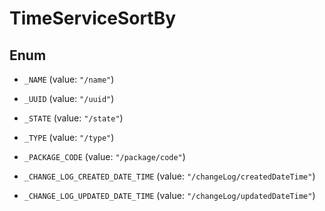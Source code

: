 

# TimeServiceSortBy

## Enum


* `_NAME` (value: `"/name"`)

* `_UUID` (value: `"/uuid"`)

* `_STATE` (value: `"/state"`)

* `_TYPE` (value: `"/type"`)

* `_PACKAGE_CODE` (value: `"/package/code"`)

* `_CHANGE_LOG_CREATED_DATE_TIME` (value: `"/changeLog/createdDateTime"`)

* `_CHANGE_LOG_UPDATED_DATE_TIME` (value: `"/changeLog/updatedDateTime"`)



